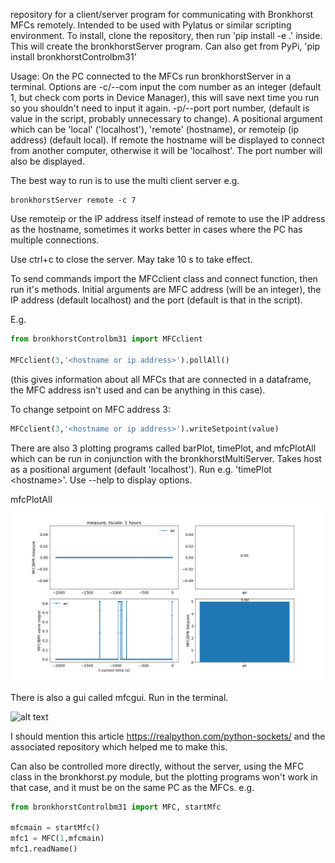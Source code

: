 repository for a client/server program for communicating with Bronkhorst MFCs remotely. Intended to be used with Pylatus or similar scripting environment. To install, clone the repository, then run 'pip install -e .' inside. This will create the bronkhorstServer program. Can also get from PyPi, 'pip install bronkhorstControlbm31'

Usage: On the PC connected to the MFCs run bronkhorstServer in a terminal. Options are -c/--com input the com number as an integer (default 1, but check com ports in Device Manager), this will save next time you run so you shouldn't need to input it again. -p/--port port number, (default is value in the script, probably unnecessary to change). A positional argument which can be 'local' ('localhost'), 'remote' (hostname), or remoteip (ip address) (default local). If remote the hostname will be displayed to connect from another computer, otherwise it will be 'localhost'. The port number will also be displayed.

The best way to run is to use the multi client server e.g.
```
bronkhorstServer remote -c 7
```
Use remoteip or the IP address itself instead of remote to use the IP address as the hostname, sometimes it works better in cases where the PC has multiple connections.

Use ctrl+c to close the server. May take 10 s to take effect.

To send commands import the MFCclient class and connect function, then run it's methods. Initial arguments are MFC address (will be an integer), the IP address (default localhost) and the port (default is that in the script). 

E.g.
```python
from bronkhorstControlbm31 import MFCclient

MFCclient(3,'<hostname or ip address>').pollAll() 
```
(this gives information about all MFCs that are connected in a dataframe, the MFC address isn't used and can be anything in this case). 

To change setpoint on MFC address 3:
```python
MFCclient(3,'<hostname or ip address>').writeSetpoint(value)
```
There are also 3 plotting programs called barPlot, timePlot, and mfcPlotAll which can be run in conjunction with the bronkhorstMultiServer. Takes host as a positional argument (default 'localhost'). Run e.g. 'timePlot \<hostname\>'. Use --help to display options.

mfcPlotAll
![alt text](plotter-1.png)

There is also a gui called mfcgui. Run in the terminal.

![alt text](gui-1.png)

I should mention this article https://realpython.com/python-sockets/ and the associated repository which helped me to make this.

Can also be controlled more directly, without the server, using the MFC class in the bronkhorst.py module, but the plotting programs won't work in that case, and it must be on the same PC as the MFCs. e.g.
```python
from bronkhorstControlbm31 import MFC, startMfc

mfcmain = startMfc()
mfc1 = MFC(1,mfcmain)
mfc1.readName()
```